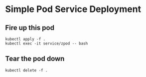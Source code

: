 # Simple Pod Service Deployment

## Fire up this pod
```shell
kubectl apply -f .
kubectl exec -it service/zpod -- bash
```

## Tear the pod down
```shell
kubectl delete -f .
```
